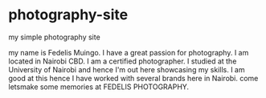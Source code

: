 # photography-site
my simple photography site

my name is Fedelis Muingo. I have a great passion for photography.
I am located in Nairobi CBD.
I am a certified photographer. I studied at the University of Nairobi and hence I'm out here showcasing my skills.
I am good at this hence I have worked with several brands here in Nairobi.
come letsmake some memories at FEDELIS PHOTOGRAPHY.
